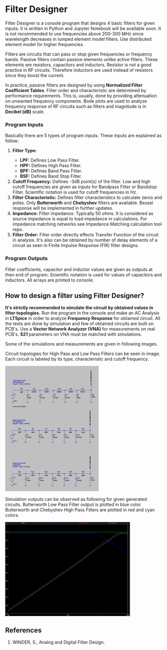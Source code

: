 <h1><b>Filter Designer</b></h1>

<p>Filter Designer is a console program that designs 4 basic filters for given inputs. It is written in Python and Jupyter Notebook will be available soon. It is not recommended to use frequencies above 200-300 MHz since wavelength decreases in lumped element model filters. Use distributed element model for higher frequencies.</p>

<p>Filters are circuits that can pass or stop given frequencies or frequency bands. Passive filters contain passive elements unlike active filters. These elements are resistors, capacitors and inductors. Resistor is not a good practice in RF circuits. Therefore inductors are used instead of resistors since they boost the current.</p>

<p>In practice, passive filters are designed by using <b>Normalized Filter Coefficient Tables</b>. Filter order and characteristic are determined by performance requirements. This is, usually, done by providing attenuation on unwanted frequency components. Bode plots are used to analyze frequency response of RF circuits such as filters and magnitude is in <b>Decibel (dB)</b> scale.</p>

<h3><b>Program Inputs</b></h3>

<p> Basically there are 5 types of program inputs. These inputs are explained as follow:</p>

<ol>
    <li> <b>Filter Type:</b> </li>
    <ul>
        <li><b>LPF:</b> Defines Low Pass Filter.</li>
        <li><b>HPF:</b> Defines High Pass Filter.</li>
        <li><b>BPF:</b> Defines Band Pass Filter.</li>
        <li><b>BSF:</b> Defines Band Stop Filter.</li>
    </ul>
    <li> <b>Cutoff Frequency:</b> Defines -3dB point(s) of the filter. Low and high cutoff frequencies are given as inputs for Bandpass Filter or Bandstop Filter. Scientific notation is used for cutoff frequencies in Hz.</li>
    <li> <b>Filter Characteristic:</b> Defines filter characteristics to calculate zeros and poles. Only <b>Butterworth</b> and <b>Chebyshev</b> filters are available. Bessel response will be implemented in further updates.</li>
    <li> <b>Impedance:</b> Filter impedance. Typically 50 ohms. It is considered as source impedance is equal to load impedance in calculations. For impedance matching networks see Impedance Matching calculation tool repo.</li>
    <li> <b>Filter Order:</b> Filter order directly effects Transfer Function of the circuit in analysis. It's also can be obtained by number of delay elements of a circuit as seen in Finite Impulse Response (FIR) filter designs. </li>
</ol>


<h3><b>Program Outputs</b></h3>

<p> Filter coefficients, capacitor and inductor values are given as outputs at then end of program. Scientific notation is used for values of capacitors and inductors. All arrays are printed to console.
</p>


<h2> How to design a filter using Filter Designer?</h2>

<p> <b>It's strictly recommended to simulate the circuit by obtained values in filter topologies.</b> Run the program in the console and make an AC Analysis in <b>LTSpice</b> in order to analyze <b>Frequency Response</b> for obtained circuit. All the tests are done by simulation and few of obtained circuits are built on PCB's. Use a <b>Vector Network Analyzer (VNA)</b> for measurements on real PCB's. <b>S21</b> parameters on VNA must be matched with simulations.</p>
<p> Some of the simulations and measurements are given in following images.</p>

<p> Circuit topologies for High Pass and Low Pass Filters can be seen in image. Each circuit is labeled by its type, characteristic and cutoff frequency.</p>
<img src="img/Simulation.png" alt="Filter topology used in simulation." style="width:300px;height:400px;">
<p> Simulation outputs can be observed as following for given generated circuits. Butterworth Low Pass Filter output is plotted in blue color. Butterworth and Chebyshev High Pass Filters are plotted in red and cyan colors.</p>
<img src="img/Simulation_Outputs.png" alt="Frequency Response in simulation." style="width:400px;height:300px;">


<h2> References </h2>

<ol>
    <li> WINDER, S., Analog and Digital Filter Design.</li>
</ol>



